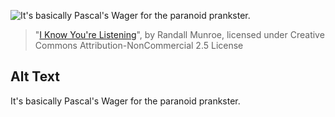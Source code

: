 ![It's basically Pascal's Wager for the paranoid prankster.](https://imgs.xkcd.com/comics/i_know_youre_listening.png)
> "[I Know You're Listening](https://xkcd.com/525/)", by Randall Munroe, licensed under Creative Commons Attribution-NonCommercial 2.5 License

## Alt Text
It's basically Pascal's Wager for the paranoid prankster.
